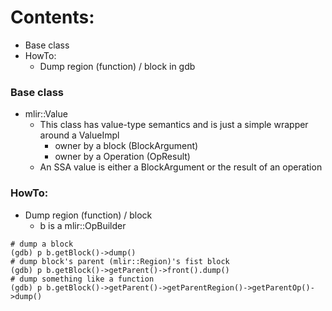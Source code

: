 Contents:
=========
* Base class
* HowTo:
  * Dump region (function) / block in gdb

### Base class
* mlir::Value
  * This class has value-type semantics and is just a simple wrapper around a ValueImpl
    * owner by a block (BlockArgument)
    * owner by a Operation (OpResult)
  * An SSA value is either a BlockArgument or the result of an operation

### HowTo:
* Dump region (function) / block 
  * b is a mlir::OpBuilder
```shell
# dump a block
(gdb) p b.getBlock()->dump()
# dump block's parent (mlir::Region)'s fist block
(gdb) p b.getBlock()->getParent()->front().dump()
# dump something like a function
(gdb) p b.getBlock()->getParent()->getParentRegion()->getParentOp()->dump()
```
